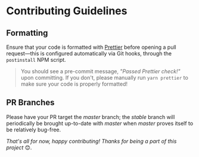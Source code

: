 # Contributing Guidelines

## Formatting
Ensure that your code is formatted with [Prettier](https://prettier.io) before
opening a pull request—this is configured automatically via Git hooks, through
the `postinstall` NPM script.

> You should see a pre-commit message, *"Passed Prettier check!"* upon 
> committing. If you don't, please manually run `yarn prettier` to make sure
> your code is properly formatted!

## PR Branches
Please have your PR target the *master* branch; the *stable* branch will
periodically be brought up-to-date with *master* when *master* proves itself to
be relatively bug-free.

*That's all for now, happy contributing! Thanks for being a part of this project*
😊.
